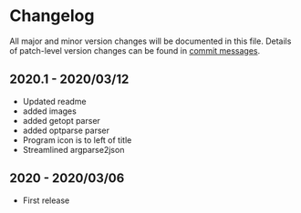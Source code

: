 # Changelog
All major and minor version changes will be documented in this file. Details of
patch-level version changes can be found in [commit messages](../../commits/master).

## 2020.1 - 2020/03/12
- Updated readme
- added images
- added getopt parser
- added optparse parser
- Program icon is to left of title
- Streamlined argparse2json

## 2020 - 2020/03/06
- First release
